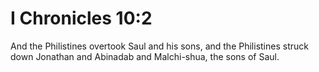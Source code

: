 # I Chronicles 10:2

And the Philistines overtook Saul and his sons, and the Philistines struck down Jonathan and Abinadab and Malchi-shua, the sons of Saul.
